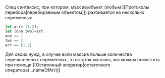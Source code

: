 Спец синтаксис, при котором, массив\объект (любым [[Протоколы перебора|перебираемым объектом]]) разбивается на несколько переменных

```js
let arr= [1,2];
let [one,two]=arr;
one == 1
two == 2
arr == [1,2]

```


Для своих нужд, в случае если массив больше количества перечисленных переменных, то остаток массива, мы можем поместить при помощи [[Остаточный оператор|остаточного оператора(...nameOfArr)]]